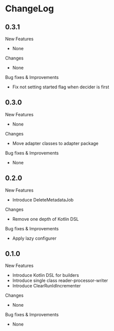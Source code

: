 # ChangeLog

## 0.3.1

New Features

- None

Changes

- None

Bug fixes & Improvements

- Fix not setting started flag when decider is first

## 0.3.0

New Features

- None

Changes

- Move adapter classes to adapter package

Bug fixes & Improvements

- None

## 0.2.0

New Features

- Introduce DeleteMetadataJob

Changes

- Remove one depth of Kotlin DSL

Bug fixes & Improvements

- Apply lazy configurer

## 0.1.0

New Features

- Introduce Kotlin DSL for builders
- Introduce single class reader-processor-writer
- Introduce ClearRunIdIncrementer

Changes

- None

Bug fixes & Improvements

- None

